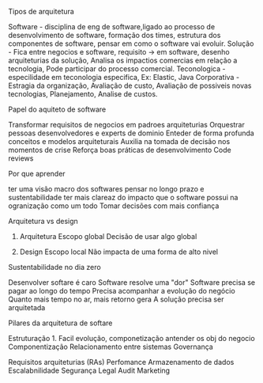 Tipos de arquitetura

Software - disciplina de eng de software,ligado ao processo de desenvolvimento de software, formação dos times, estrutura dos componentes de software, pensar em como o software vai evoluir.
Solução - Fica entre negocios e software, requisito -> em software, desenho arquiteturias da solução, Analisa os impactios comercias em relação a tecnologia, Pode participar do processo comercial.
Teconologica - especilidade em teconologia especifica, Ex: Elastic, Java
Corporativa - Estragia da organização, Avaliação de custo, Avaliação de possiveis novas tecnologias, Planejamento, Analise de custos.


Papel do aquiteto de software

Transformar requisitos de negocios em padroes arquiteturias
Orquestrar pessoas desenvolvedores e experts de dominio
Enteder de forma profunda conceitos e modelos arquiteturais
Auxilia na tomada de decisão nos momentos de crise
Reforça boas práticas de desenvolvimento
Code reviews


Por que aprender

ter uma visão macro dos softwares
pensar no longo prazo e sustentabilidade
ter mais clareaz do impacto que o software possui na ogranização como um todo
Tomar decisões com mais confiança


Arquitetura vs design

1. Arquitetura 
    Escopo global
    Decisão de usar algo global

2. Design
    Escopo local
    Não impacta de uma forma de alto nivel

Sustentabilidade no dia zero

Desenvolver softare é caro
Software resolve uma "dor"
Software precisa se pagar ao longo do tempo
Precisa acompanhar a evolução do negócio
Quanto mais tempo no ar, mais retorno gera
A solução precisa ser arquitetada


Pilares da arquitetura de softare

Estruturação
    1. Facil evolução, componetização antender os obj do negocio
Componentização
Relacionamento entre sistemas
Governança


Requisitos arquiteturias (RAs)
Perfomance
Armazenamento de dados
Escalabnilidade
Segurança
Legal
Audit
Marketing